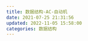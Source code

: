 ```yaml
---
title: 数据结构-AC-自动机
date: 2021-07-25 21:31:56
updated: 2022-11-05 15:58:00
categories: 数据结构
---
```


